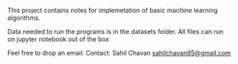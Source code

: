 This project contains notes for implemetation of basic machine learning algorithms.

Data needed to run the programs is in the datasets folder.
All files can run on jupyter notebook out of the box

Feel free to drop an email:
Contact: Sahil Chavan sahilchavan95@gmail.com
